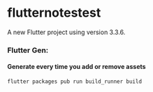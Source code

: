 # flutternotestest

A new Flutter project using version 3.3.6.

### Flutter Gen:

#### Generate every time you add or remove assets

```
flutter packages pub run build_runner build
```
